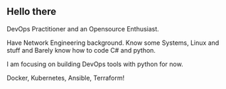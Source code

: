 ## Hello there

DevOps Practitioner and an Opensource Enthusiast.

Have Network Engineering background.
Know some Systems, Linux and stuff and 
Barely know how to code C# and python. 

I am focusing on building DevOps tools with python for now.

Docker, Kubernetes, Ansible, Terraform! 
<!--
**FuReAsu/FuReAsu** is a ✨ _special_ ✨ repository because its `README.md` (this file) appears on your GitHub profile.

Here are some ideas to get you started:

- 🔭 I’m currently working on ...
- 🌱 I’m currently learning ...
- 👯 I’m looking to collaborate on ...
- 🤔 I’m looking for help with ...
- 💬 Ask me about ...
- 📫 How to reach me: ...
- 😄 Pronouns: ...
- ⚡ Fun fact: ...
-->
